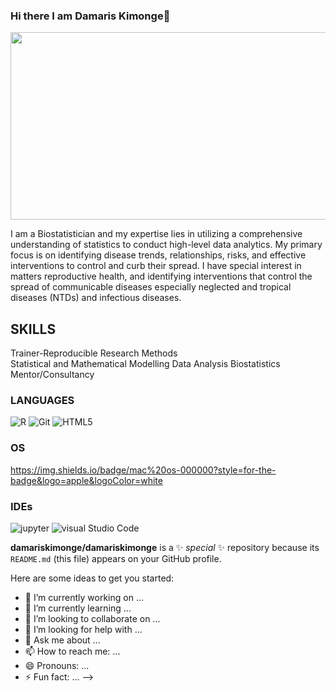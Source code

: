 ### Hi there I am Damaris Kimonge👋


<div align ="center">
  <img src= "https://media.giphy.com/media/2IudUHdI075HL02Pkk/giphy.gif" width="600" height="300"/>
</div>

I am a Biostatistician and my expertise lies in utilizing a comprehensive understanding of statistics to conduct high-level data analytics. My primary focus is on identifying disease trends, relationships, risks, and effective interventions to control and curb their spread. I have special interest in matters reproductive health, and identifying interventions that control the spread of communicable diseases especially neglected and tropical diseases (NTDs) and infectious diseases.

## SKILLS
Trainer-Reproducible Research Methods  
Statistical and Mathematical Modelling 
Data Analysis 
Biostatistics Mentor/Consultancy 

### LANGUAGES
![R](https://img.shields.io/badge/R-30D5C8?style=for-the-badge&logo=r&logoColor=turquoise)
![Git](https://img.shields.io/badge/Git-30D5C8?style=for-the-badge&logo=git&logoColor=turquoise)
![HTML5](https://img.shields.io/badge/HTML5-30D5C8?style=for-the-badge&logo=html5&logoColor=turquoise)

### OS
https://img.shields.io/badge/mac%20os-000000?style=for-the-badge&logo=apple&logoColor=white

### IDEs
![jupyter](https://img.shields.io/badge/Jupyter-orange?style=for-the-badge&logo=jupyter&logoColor=turquoise)
![visual Studio Code](https://img.shields.io/badge/Visual%20Studio%20Code-blue?style=for-the-badge&logo=visual-studio-code)


**damariskimonge/damariskimonge** is a ✨ _special_ ✨ repository because its `README.md` (this file) appears on your GitHub profile.

Here are some ideas to get you started:

- 🔭 I’m currently working on ...
- 🌱 I’m currently learning ...
- 👯 I’m looking to collaborate on ...
- 🤔 I’m looking for help with ...
- 💬 Ask me about ...
- 📫 How to reach me: ...
- 😄 Pronouns: ...
- ⚡ Fun fact: ...
-->

